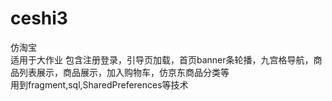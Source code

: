 # ceshi3
仿淘宝<br>
适用于大作业 包含注册登录，引导页加载，首页banner条轮播，九宫格导航，商品列表展示，商品展示，加入购物车，仿京东商品分类等<br>
用到fragment,sql,SharedPreferences等技术
